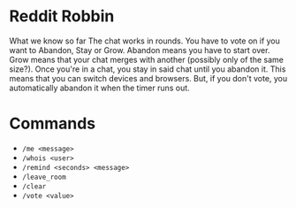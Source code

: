 # Reddit Robbin

What we know so far The chat works in rounds. You have to vote on if you want to Abandon, Stay or Grow. Abandon means you have to start over. Grow means that your chat merges with another (possibly only of the same size?). Once you're in a chat, you stay in said chat until you abandon it. This means that you can switch devices and browsers. But, if you don't vote, you automatically abandon it when the timer runs out.

# Commands
- `/me <message>`
- `/whois <user>`
- `/remind <seconds> <message>`
- `/leave_room`
- `/clear`
- `/vote <value>`


